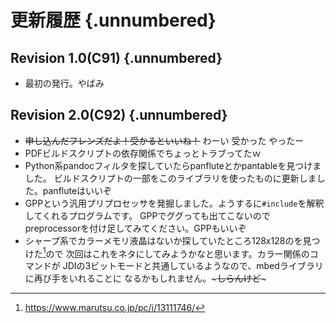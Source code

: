 # 更新履歴 {.unnumbered}
## Revision 1.0(C91) {.unnumbered}
- 最初の発行。やばみ

## Revision 2.0(C92) {.unnumbered}
- ~~申し込んだフレンズだよ！受かるといいね！~~ わーい 受かった やったー
- PDFビルドスクリプトの依存関係でちょっとトラブってたｗ
- Python系pandocフィルタを探していたらpanfluteとかpantableを見つけました。
  ビルドスクリプトの一部をこのライブラリを使ったものに更新しました。panfluteはいいぞ
- GPPという汎用プリプロセッサを発掘しました。ようするに`#include`を解釈してくれるプログラムです。
  GPPでググっても出てこないのでpreprocessorを付け足してみてください。GPPもいいぞ
- シャープ系でカラーメモリ液晶はないか探していたところ128x128のを見つけた[^991]ので
  次回はこれをネタにしてみようかなと思います。カラー関係のコマンドが
  JDIの3ビットモードと共通しているようなので、mbedライブラリに再び手をいれることに
  なるかもしれません。~~~しらんけど~~~

[^991]: https://www.marutsu.co.jp/pc/i/13111746/
